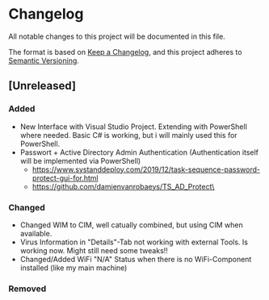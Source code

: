 # Changelog
All notable changes to this project will be documented in this file.

The format is based on [Keep a Changelog](https://keepachangelog.com/en/1.0.0/),
and this project adheres to [Semantic Versioning](https://semver.org/spec/v2.0.0.html).

## [Unreleased]
### Added
- New Interface with Visual Studio Project. Extending with PowerShell where needed. Basic C# is working, but i will mainly used this for PowerShell.
- Passwort + Active Directory Admin Authentication (Authentication itself will be implemented via PowerShell)
  - https://www.systanddeploy.com/2019/12/task-sequence-password-protect-gui-for.html
  - https://github.com/damienvanrobaeys/TS_AD_Protect\

### Changed
- Changed WIM to CIM, well catually combined, but using CIM when available.
- Virus Information in "Details"-Tab not working with external Tools. Is working now. Might still need some tweaks!!
- Changed/Added WiFi "N/A" Status when there is no WiFi-Component installed (like my main machine)

### Removed